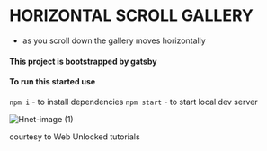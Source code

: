 # HORIZONTAL SCROLL GALLERY

- as you scroll down the gallery moves horizontally

#### This project is bootstrapped by gatsby

#### To run this started use
`npm i` - to install dependencies
`npm start` - to start local dev server

![Hnet-image (1)](https://user-images.githubusercontent.com/75828535/118223800-ab335580-b49f-11eb-92ad-2abd578425e6.gif)

courtesy to Web Unlocked tutorials
